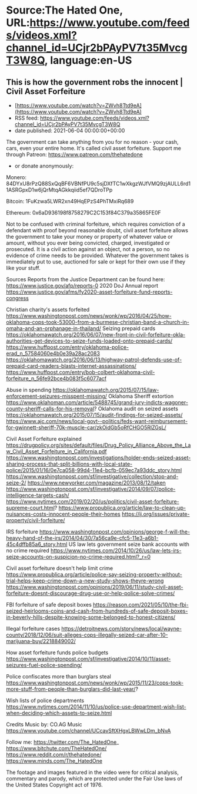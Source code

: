 # Source:The Hated One, URL:https://www.youtube.com/feeds/videos.xml?channel_id=UCjr2bPAyPV7t35MvcgT3W8Q, language:en-US

## This is how the government robs the innocent | Civil Asset Forfeiture
 - [https://www.youtube.com/watch?v=ZWvh8Ttd9eA](https://www.youtube.com/watch?v=ZWvh8Ttd9eA)
 - RSS feed: https://www.youtube.com/feeds/videos.xml?channel_id=UCjr2bPAyPV7t35MvcgT3W8Q
 - date published: 2021-06-04 00:00:00+00:00

The government can take anything from you for no reason - your cash, cars, even your entire home. It's called civil asset forfeiture. 
Support me through Patreon: https://www.patreon.com/thehatedone 

- or donate anonymously:

Monero:
84DYxU8rPzQ88SxQqBF6VBNfPU9c5sjDXfTC1wXkgzWJfVMQ9zjAULL6rd11ASRGpxD1w6jQrMtqAGkkqiid5ef7QDroTPp

Bitcoin: 
1FuKzwa5LWR2xn49HqEPzS4PhTMxiRq689

Ethereum:
0x6aD936198f8758279C2C153f84C379a35865FE0F


Not to be confused with criminal forfeiture, which requires conviction of a defendant with proof beyond reasonable doubt, civil asset forfeiture allows the government to take your money or property of whatever value or amount, without you ever being convicted, charged, investigated or prosecuted. It is a civil action against an object, not a person, so no evidence of crime needs to be provided. Whatever the government takes is immediately put to use, auctioned for sale or kept for their own use if they like your stuff. 

Sources
Reports from the Justice Department can be found here: https://www.justice.gov/afp/reports-0
2020 DoJ Annual report https://www.justice.gov/afms/fy2020-asset-forfeiture-fund-reports-congress

Christian charity's assets forfeited https://www.washingtonpost.com/news/wonk/wp/2016/04/25/how-oklahoma-cops-took-53000-from-a-burmese-christian-band-a-church-in-omaha-and-an-orphanage-in-thailand/
Seizing prepaid cards https://oklahomawatch.org/2016/06/07/new-front-in-civil-forfeiture-okla-authorities-get-devices-to-seize-funds-loaded-onto-prepaid-cards/
https://www.huffpost.com/entry/oklahoma-police-erad_n_57584060e4b0e39a28ac2083
https://oklahomawatch.org/2016/06/13/highway-patrol-defends-use-of-prepaid-card-readers-blasts-internet-assassinations/
https://www.huffpost.com/entry/bob-colbert-oklahoma-civil-forfeiture_n_56fe92bce4b083f5c6077acf

Abuse in spending https://oklahomawatch.org/2015/07/15/law-enforcement-seizures-misspent-missing/
Oklahoma Sheriff extortion https://www.oklahoman.com/article/5488745/grand-jury-indicts-wagoner-county-sheriff-calls-for-his-removal?
Oklahoma audit on seized assets https://oklahomawatch.org/2015/07/15/audit-findings-for-seized-assets/
https://www.ajc.com/news/local-govt--politics/feds-want-reimbursement-for-gwinnett-sheriff-70k-muscle-car/zkOidGb5oRfCHGO5RlZGsL/

Civil Asset Forfeiture explained https://drugpolicy.org/sites/default/files/Drug_Policy_Alliance_Above_the_Law_Civil_Asset_Forfeiture_in_California.pdf
https://www.washingtonpost.com/investigations/holder-ends-seized-asset-sharing-process-that-split-billions-with-local-state-police/2015/01/16/0e7ca058-99d4-11e4-bcfb-059ec7a93ddc_story.html
https://www.washingtonpost.com/sf/investigative/collection/stop-and-seize-2/
https://www.newyorker.com/magazine/2013/08/12/taken
https://www.washingtonpost.com/sf/investigative/2014/09/07/police-intelligence-targets-cash/
https://www.nytimes.com/2019/02/20/us/politics/civil-asset-forfeiture-supreme-court.html?
https://www.propublica.org/article/law-to-clean-up-nuisances-costs-innocent-people-their-homes
https://ij.org/issues/private-property/civil-forfeiture/

IRS forfeiture https://www.washingtonpost.com/opinions/george-f-will-the-heavy-hand-of-the-irs/2014/04/30/7a56ca9e-cfc5-11e3-a6b1-45c4dffb85a6_story.html
US law lets government seize bank accounts with no crime required https://www.nytimes.com/2014/10/26/us/law-lets-irs-seize-accounts-on-suspicion-no-crime-required.html?_r=0 

Civil asset forfeiture doesn't help limit crime 
https://www.propublica.org/article/police-say-seizing-property-without-trial-helps-keep-crime-down-a-new-study-shows-theyre-wrong
https://www.washingtonpost.com/opinions/2019/06/11/study-civil-asset-forfeiture-doesnt-discourage-drug-use-or-help-police-solve-crimes/

FBI forfeiture of safe deposit boxes
https://reason.com/2021/05/10/the-fbi-seized-heirlooms-coins-and-cash-from-hundreds-of-safe-deposit-boxes-in-beverly-hills-despite-knowing-some-belonged-to-honest-citizens/

Illegal forfeiture cases
https://detroitnews.com/story/news/local/wayne-county/2018/12/06/suit-alleges-cops-illegally-seized-car-after-10-marijuana-buy/2218849002/

How asset forfeiture funds police budgets https://www.washingtonpost.com/sf/investigative/2014/10/11/asset-seizures-fuel-police-spending/

Police confiscates more than burglars steal https://www.washingtonpost.com/news/wonk/wp/2015/11/23/cops-took-more-stuff-from-people-than-burglars-did-last-year/?

Wish lists of police departments https://www.nytimes.com/2014/11/10/us/police-use-department-wish-list-when-deciding-which-assets-to-seize.html

Credits
Music by: CO.AG Music https://www.youtube.com/channel/UCcavSftXHgxLBWwLDm_bNvA

Follow me:
https://twitter.com/The_HatedOne_
https://www.bitchute.com/TheHatedOne/
https://www.reddit.com/r/thehatedone/
https://www.minds.com/The_HatedOne

The footage and images featured in the video were for critical analysis, commentary and parody, which are protected under the Fair Use laws of the United States Copyright act of 1976.

